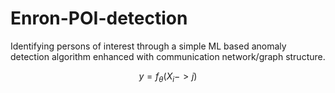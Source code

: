 # Enron-POI-detection
 Identifying persons of interest through a simple ML based anomaly detection algorithm enhanced with communication network/graph structure.

```math
y = f_\theta \left( X_i->j \right)
```
